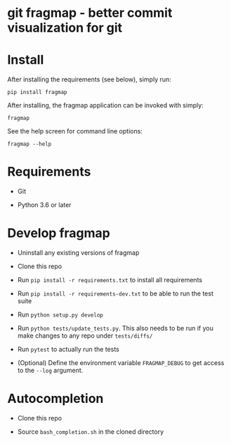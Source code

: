 # git fragmap - better commit visualization for git

# Install
After installing the requirements (see below), simply run:

    pip install fragmap
    
After installing, the fragmap application can be invoked with simply:

    fragmap
    
See the help screen for command line options:

    fragmap --help

# Requirements

- Git

- Python 3.6 or later

# Develop fragmap

- Uninstall any existing versions of fragmap

- Clone this repo

- Run `pip install -r requirements.txt` to install all requirements

- Run `pip install -r requirements-dev.txt` to be able to run the test suite

- Run `python setup.py develop`

- Run `python tests/update_tests.py`. This also needs to be run if you make changes to any repo under `tests/diffs/`

- Run `pytest` to actually run the tests

- (Optional) Define the environment variable `FRAGMAP_DEBUG` to get access to the `--log` argument.

# Autocompletion

- Clone this repo

- Source `bash_completion.sh` in the cloned directory
